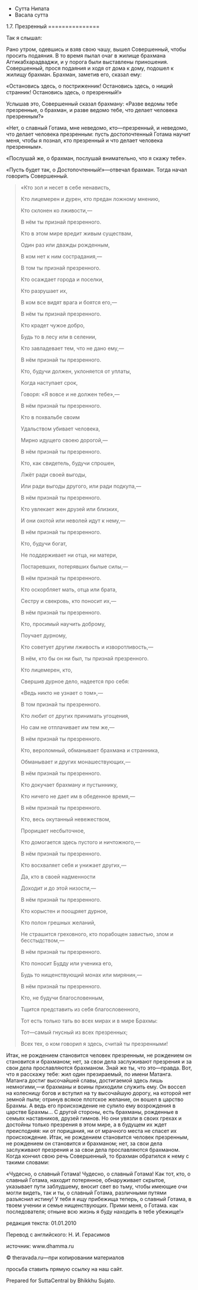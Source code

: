 









* Сутта Нипата
* Васала сутта


1\.7\. Презренный
\=\=\=\=\=\=\=\=\=\=\=\=\=\=\=



Так я слышал:


Рано утром, одевшись и взяв свою чашу, вышел Совершенный, чтобы просить подаяния\. В то время пылал очаг в жилище брахмана Аггикабхарадваджи, и у порога были выставлены приношения\. Совершенный, прося подаяния и ходя от дома к дому, подошел к жилищу брахман\. Брахман, заметив его, сказал ему:


«Остановись здесь, о постриженник\! Остановись здесь, о нищий странник\! Остановись здесь, о презренный\!»


Услышав это, Совершенный сказал брахману: «Разве ведомы тебе презренные, о брахман, и разве ведомо тебе, что делает человека презренным?»


«Нет, о славный Готама, мне неведомо, кто—презренный, и неведомо, что делает человека презренным: пусть достопочтенный Готама научит меня, чтобы я познал, кто презренный и что делает человека презренным»\.


«Послушай же, о брахман, послушай внимательно, что я скажу тебе»\.


«Пусть будет так, о Достопочтенный\!»—отвечал брахман\. Тогда начал говорить Совершенный\.



> «Кто зол и несет в себе ненависть,  
> 
> Кто лицемерен и дурен, кто предан ложному мнению,  
> 
> Кто склонен ко лживости,—  
> 
> В нём ты признай презренного\.
> 
> 
> Кто в этом мире вредит живым существам,  
> 
> Один раз или дважды рожденным,  
> 
> В ком нет к ним сострадания,—  
> 
> В том ты признай презренного\.
> 
> 
> Кто осаждает города и поселки,  
> 
> Кто разрушает их,  
> 
> В ком все видят врага и боятся его,—  
> 
> В нём ты признай презренного\.
> 
> 
> Кто крадет чужое добро,  
> 
> Будь то в лесу или в селении,  
> 
> Кто завладевает тем, что не дано ему,—  
> 
> В нём признай ты презренного\.
> 
> 
> Кто, будучи должен, уклоняется от уплаты,  
> 
> Когда наступает срок,  
> 
> Говоря: «Я вовсе и не должен тебе»,—  
> 
> В нём признай ты презренного\.
> 
> 
> Кто в похвальбе своим  
> 
> Удальством убивает человека,  
> 
> Мирно идущего своею дорогой,—  
> 
> В нём признай ты презренного\.
> 
> 
> Кто, как свидетель, будучи спрошен,  
> 
> Лжёт ради своей выгоды,  
> 
> Или ради выгоды другого, или ради подкупа,—  
> 
> В нём признай ты презренного\.
> 
> 
> Кто увлекает жен друзей или близких,  
> 
> И они охотой или неволей идут к нему,—  
> 
> В нём признай ты презренного\.
> 
> 
> Кто, будучи богат,  
> 
> Не поддерживает ни отца, ни матери,  
> 
> Постаревших, потерявших былые силы,—  
> 
> В нём признай ты презренного\.
> 
> 
> Кто оскорбляет мать, отца или брата,  
> 
> Сестру и свекровь, кто поносит их,—  
> 
> В нём признай ты презренного\.
> 
> 
> Кто, просимый научить доброму,  
> 
> Поучает дурному,  
> 
> Кто советует другим лживость и изворотливость,—  
> 
> В нём, кто бы он ни был, ты признай презренного\.
> 
> 
> Кто лицемерен, кто,  
> 
> Свершив дурное дело, надеется про себя:  
> 
> «Ведь никто не узнает о том»,—  
> 
> В том признай ты презренного\.
> 
> 
> Кто любит от других принимать угощения,  
> 
> Но сам не отплачивает им тем же,—  
> 
> В нём признай ты презренного\.
> 
> 
> Кто, вероломный, обманывает брахмана и странника,  
> 
> Обманывает и других монашествующих,—  
> 
> В нём признай ты презренного\.
> 
> 
> Кто докучает брахману и пустыннику,  
> 
> Кто ничего не дает им в обеденное время,—  
> 
> В нём признай ты презренного\.
> 
> 
> Кто, весь окутанный невежеством,  
> 
> Прорицает несбыточное,  
> 
> Кто домогается здесь пустого и ничтожного,—  
> 
> В нём признай ты презренного\.
> 
> 
> Кто восхваляет себя и унижает других,—  
> 
> Да, кто в своей надменности  
> 
> Доходит и до этой низости,—  
> 
> В нём признай ты презренного\.
> 
> 
> Кто корыстен и поощряет дурное,  
> 
> Кто полон грешных желаний,  
> 
> Не страшится греховного, кто порабощен завистью, злом и бесстыдством,—  
> 
> В нём признай ты презренного\.
> 
> 
> Кто поносит Будду или ученика его,  
> 
> Будь то нищенствующий монах или мирянин,—  
> 
> В нём признай ты презренного\.
> 
> 
> Кто, не будучи благословенным,  
> 
> Тщится представить из себя благословенного,  
> 
> Тот есть только тать во всех мирах и в мире Брахмы:  
> 
> Тот—самый гнусный из всех презренных;  
> 
> Всех тех, о ком говорил я здесь, считай ты презренными\!


Итак, не рождением становится человек презренным, не рождением он становится и брахманом; нет, за свои дела заслуживают презрения и за свои дела прославляются брахманом\. Знай же ты, что это—правда\. Вот, что я расскажу тебе: жил один презираемый, по имени Матанга\. Матанга достиг высочайшей славы, достигаемой здесь лишь немногими,—и брахманы и воины приходили служить ему\. Он воссел на колесницу богов и вступил на ту высочайшую дорогу, на которой нет земной пыли; отринув всякое плотское желание, он вошел в царство Брахмы\. А ведь его происхождение не сулило ему возрождения в царстве Брахмы… С другой стороны, есть брахманы, рожденные в семьях наставников, друзей гимнов\. Но они увязли в своих грехах и достойны только презрения в этом мире, а в будущем их ждет преисподняя: ни от порицания, ни от мрачного места не спасет их происхождение\. Итак, не рождением становится человек презренным, не рождением он становится и брахманом; нет, за свои дела заслуживают презрения и за свои дела прославляются брахманом\. Когда кончил свою речь Совершенный, то брахман обратился к нему с такими словами:


«Чудесно, о славный Готама\! Чудесно, о славный Готама\! Как тот, кто, о славный Готама, находит потерянное, обнаруживает скрытое, указывает пути заблудшему, вносит свет во тьму, чтобы имеющие очи могли видеть, так и ты, о славный Готама, различными путями разъяснил истину\! У тебя я ищу прибежища теперь, о славный Готама, в твоем учении и семье нищенствующих\. Прими меня, о Готама\. как последователя; отныне всю жизнь я буду находить в тебе убежище\!»



редакция текста: 01\.01\.2010


Перевод с английского: Н\. И\. Герасимов


источник: www\.dhamma\.ru


© theravada\.ru—при копировании материалов


просьба ставить прямую ссылку на наш сайт\.


Prepared for SuttaCentral by Bhikkhu Sujato\.







